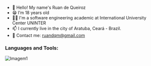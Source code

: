- 👋 Hello! My name's Ruan de Queiroz
- 😁 I’m 18 years old
- 👨‍🎓 I'm a software engineering academic at International University Center UNINTER
- 📫 I currently live in the city of Aratuba, Ceará - Brazil.
- 📢 Contact me: ruandqm@gmail.com

### Languages and Tools:

![Imagem1](https://user-images.githubusercontent.com/108810397/205766117-b72a8fe4-1c16-4299-8524-fdf941f232ac.png)
